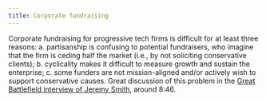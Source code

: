 ```yaml
---
title: Corporate fundraising
---
```


Corporate fundraising for progressive tech firms is difficult for at least three reasons: a. partisanship is confusing to potential fundraisers, who imagine that the firm is ceding half the market (i.e., by not soliciting conservative clients); b. cyclicality makes it difficult to measure growth and sustain the enterprise; c. some funders are not mission-aligned and/or actively wish to support conservative causes. Great discussion of this problem in the [Great Battlefield interview of Jeremy Smith](https://resistancedashboard.com/node/1090), around 8:46.